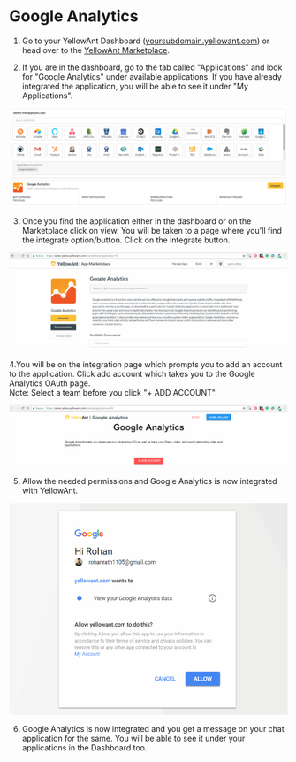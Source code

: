 # Google Analytics

1. Go to your YellowAnt Dashboard \([yoursubdomain.yellowant.com](https://github.com/yellowanthq/yellowant-help-center/tree/bdad19066023aa6a8b667a1d6f05b72945b49759/yoursubdomain.yellowant.com)\) or head over to the [YellowAnt Marketplace](https://www.yellowant.com/marketplace).

2. If you are in the dashboard, go to the tab called "Applications" and look for "Google Analytics" under available applications. If you have already integrated the application, you will be able to see it under "My Applications".

![](../../.gitbook/assets/google-analytics.PNG)

3. Once you find the application either in the dashboard or on the Marketplace click on view. You will be taken to a page where you'll find the integrate option/button. Click on the integrate button.  


![](../../.gitbook/assets/image%20%2845%29.png)

4.You will be on the integration page which prompts you to add an account to the application. Click add account which takes you to the Google Analytics OAuth page.  
Note: Select a team before you click "+ ADD ACCOUNT".  


![](../../.gitbook/assets/image%20%28227%29.png)

5. Allow the needed permissions and Google Analytics is now integrated with YellowAnt.  


![](../../.gitbook/assets/image%20%28312%29.png)

6. Google Analytics is now integrated and you get a message on your chat application for the same. You will be able to see it under your applications in the Dashboard too.

